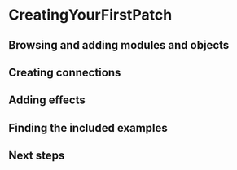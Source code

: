 # CreatingYourFirstPatch
## Browsing and adding modules and objects


## Creating connections


## Adding effects


## Finding the included examples


## Next steps


